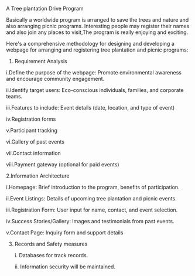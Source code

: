 A Tree plantation Drive Program


Basically a worldwide program is arranged to save the trees and nature and also arranging  picnic programs. Interesting people may register their names and also join any places to visit,The program is really enjoying and exciting.

Here's a comprehensive methodology for designing and developing a webpage for arranging and registering tree plantation and picnic programs:

1. Requirement Analysis

i.Define the purpose of the webpage: Promote environmental awareness and encourage community engagement.

ii.Identify target users: Eco-conscious individuals, families, and corporate teams.

iii.Features to include: Event details (date, location, and type of event)

iv.Registration forms

v.Participant tracking

vi.Gallery of past events

vii.Contact information

viii.Payment gateway (optional for paid events)

2.Information Architecture

 i.Homepage: Brief introduction to the program, benefits of participation.

 ii.Event Listings: Details of upcoming tree plantation and picnic events.

iii.Registration Form: User input for name, contact, and event selection.

iv.Success Stories/Gallery: Images and testimonials from past events.

v.Contact Page: Inquiry form and support details

3. Records and Safety measures

     i. Databases for track records.
   
     ii. Information security will be maintained.
